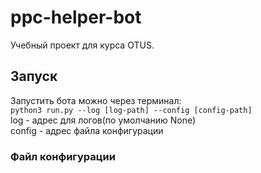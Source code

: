 # ppc-helper-bot
Учебный проект для курса OTUS.

## Запуск
Запустить бота можно через терминал:  
``python3 run.py --log [log-path] --config [config-path]``  
log - адрес для логов(по умолчанию None)  
config - адрес файла конфигурации  
### Файл конфигурации
